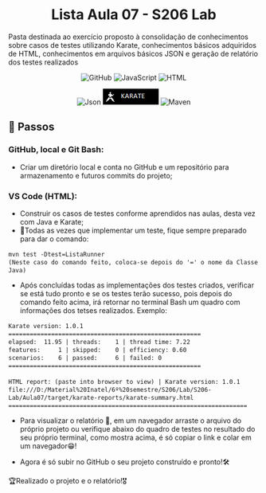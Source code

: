 <h1 align='center'>Lista Aula 07 - S206 Lab</h1>
<p align="left">Pasta destinada ao exercício proposto à consolidação de conhecimentos sobre casos de testes utilizando Karate, conhecimentos básicos adquiridos de HTML, conhecimentos em arquivos básicos JSON e geração de relatório dos testes realizados</p>

<div align="center">

![GitHub](https://img.shields.io/badge/GitHub-100000?style=for-the-badge&logo=github&logoColor=white)
![JavaScript](https://img.shields.io/badge/JavaScript-323330?style=for-the-badge&logo=javascript&logoColor=F7DF1E)
![HTML](https://img.shields.io/badge/HTML5-E34F26?style=for-the-badge&logo=html5&logoColor=white)

![Json](https://img.shields.io/badge/json-5E5C5C?style=for-the-badge&logo=json&logoColor=white)
![Karate](imgkarate.png)
![Maven](https://img.shields.io/badge/apache_maven-C71A36?style=for-the-badge&logo=apachemaven&logoColor=white)

</div>

## 📜 Passos

<h3> GitHub, local e Git Bash:</h3>

- Criar um diretório local e conta no GitHub e um repositório para armazenamento e futuros commits do projeto;

<h3> VS Code (HTML):</h3>

- Construir os casos de testes conforme aprendidos nas aulas, desta vez com Java e Karate;
- 🚨Todas as vezes que implementar um teste, fique sempre preparado para dar o comando:

```
mvn test -Dtest=ListaRunner 
(Neste caso do comando feito, coloca-se depois do '=' o nome da Classe Java)
```

- Após concluídas todas as implementações dos testes criados, verificar se está tudo pronto e se os testes terão sucesso, pois depois do comando feito acima, irá retornar no terminal Bash um quadro com informações dos tetses realizados. Exemplo:

```
Karate version: 1.0.1
======================================================
elapsed:  11.95 | threads:    1 | thread time: 7.22
features:     1 | skipped:    0 | efficiency: 0.60
scenarios:    6 | passed:     6 | failed: 0
======================================================

HTML report: (paste into browser to view) | Karate version: 1.0.1
file:///D:/Material%20Inatel/6º%20semestre/S206/Lab/S206-Lab/Aula07/target/karate-reports/karate-summary.html
===================================================================
```

- Para visualizar o relatório 📩, em um navegador arraste o arquivo do próprio projeto ou verifique abaixo do quadro de testes no resultado do seu próprio terminal, como mostra acima, é só copiar o link e colar em um navegador😁!

- Agora é só subir no GitHub o seu projeto construído e pronto!🛠️

🏆Realizado o projeto e o relatório!🎖️
